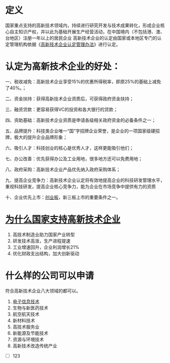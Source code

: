 # 定义
国家重点支持的高新技术领域内，持续进行研究开发与技术成果转化，形成企业核心自主知识产权，并以此为基础开展生产经营活动，在中国境内（不包括港、澳、台地区）注册一年以上的居民企业
高新技术企业的认定由国家或本地区专门的认定管理机构依据《[高新技术企业认定管理办法](https://www.zhihu.com/search?q=%E9%AB%98%E6%96%B0%E6%8A%80%E6%9C%AF%E4%BC%81%E4%B8%9A%E8%AE%A4%E5%AE%9A%E7%AE%A1%E7%90%86%E5%8A%9E%E6%B3%95&search_source=Entity&hybrid_search_source=Entity&hybrid_search_extra=%7B%22sourceType%22%3A%22article%22%2C%22sourceId%22%3A%22159011704%22%7D)》进行认定。
# 认定为高新技术企业的好处：
一、税收减免：高新技术企业享受15%的优惠所得税率，即原25%的基础上减免了40%。；

二、资金扶持：获得高新技术企业资质后，可获得政府资金扶持；

三、融资贷款：更容易获得VC的投资和各大银行的贷款；

四、资助基础：高新技术企业资质是申请各级相关政府资金的必备条件之一；

五、品牌提升：科技类企业唯一“国”字招牌企业荣誉，是企业的一项国家级硬招牌，极大的提升企业品牌形象；

六、吸引人才：科技创业的核心是优秀人才，这样更能吸引他们；

七、办公改善：优先获得办公及工业用地，很多地方还可以免费用地；

八、政府采购：高新技术企业产品优先纳入政府采购体系；

九、提高企业竞争力：高新技术企业认定将有效地提高企业的科技研发管理水平，重视科技研发，提高企业核心竞争力，能为企业在市场竞争中提供有力的资质

十、企业优先上市：[创业板](https://www.zhihu.com/search?q=%E5%88%9B%E4%B8%9A%E6%9D%BF&search_source=Entity&hybrid_search_source=Entity&hybrid_search_extra=%7B%22sourceType%22%3A%22answer%22%2C%22sourceId%22%3A%222036004712%22%7D)，新三板上市的重要条件之一。

# [为什么国家支持高新技术企业](https://zhuanlan.zhihu.com/p/373617700)
1. 高技术制造业助力国家产业转型
2. 研发技术高涨，生产进程提速
3. 工业增速回升，企业利润增长21%
4. 优化财政支出结构，加大创新驱动

# 什么样的公司可以申请
符合高新技术企业八大领域的都可以。

1. [电子信息技术](https://www.zhihu.com/search?q=%E7%94%B5%E5%AD%90%E4%BF%A1%E6%81%AF%E6%8A%80%E6%9C%AF&search_source=Entity&hybrid_search_source=Entity&hybrid_search_extra=%7B%22sourceType%22%3A%22answer%22%2C%22sourceId%22%3A%22140589361%22%7D)
2. 生物与新医药技术
3. 航空航天技术
4. 新材料技术
5. 高技术服务业
6. 新能源及节能技术
7. 资源与环境技术
8. 高新技术改造传统产业
- [ ] 123 